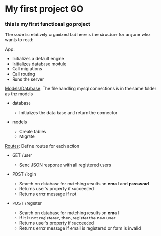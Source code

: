 # My first project GO

### this is my first functional go project

The code is relatively organized but here is the structure for anyone who wants to read:

[App](./app.go): 
* Initializes a default engine
* Initializes database module
* Call migrations
* Call routing 
* Runs the server

[Models/Database](./models): The file handling mysql connections is in the same folder as the models
* database
    * Initializes the data base and return the connector

* models
    * Create tables
    * Migrate

[Routes](./routes): Define routes for each action
* GET /user
    * Send JSON response with all registered users

* POST /login
    * Search on database for matching results on **email** and **password**
    * Returns user's property if succeeded
    * Returns error message if not

* POST /register
    * Search on database for matching results on **email**
    * If it is not registered, then, register the new user
    * Returns user's property if succeeded
    * Returns error message if email is registered or form is invalid


    
